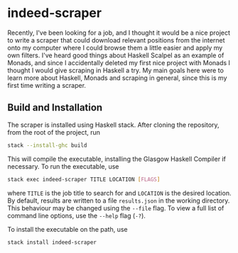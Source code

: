 # indeed-scraper

Recently, I've been looking for a job, and I thought it would be a nice project to write a scraper that could download relevant positions from the internet onto my computer where I could browse them a little easier and apply my own filters. I've heard good things about
Haskell Scalpel as an example of Monads, and since I accidentally deleted my first nice project with Monads I thought I would give scraping in Haskell a try. My main goals here were to learn more about Haskell, Monads and scraping in general, since this is my first time
writing a scraper.

## Build and Installation

The scraper is installed using Haskell stack. After cloning the repository, from the root of the project, run

``` sh
stack --install-ghc build
```
This will compile the executable, installing the Glasgow Haskell Compiler if necessary. To run the executable, use

``` sh
stack exec indeed-scraper TITLE LOCATION [FLAGS]
```
where `TITLE` is the job title to search for and `LOCATION` is the desired location. By default, results are written to a file `results.json` in the working directory. This behaviour may be changed using the `--file` flag. To view a full list of command line options, use
the `--help` flag (`-?`).

To install the executable on the path, use
``` sh
stack install indeed-scraper
```
